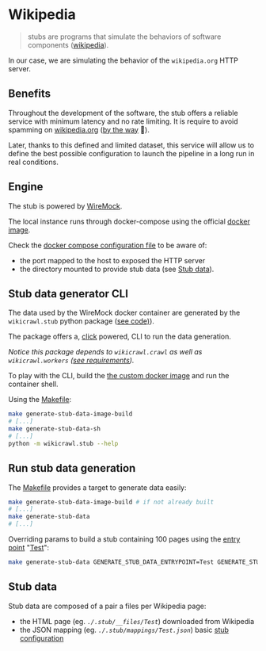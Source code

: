 # Wikipedia

> stubs are programs that simulate the behaviors of software components ([wikipedia](https://en.wikipedia.org/wiki/Test_stub)).

In our case, we are simulating the behavior of the `wikipedia.org` HTTP server.

## Benefits

Throughout the development of the software, the stub offers a reliable service with minimum latency and no rate limiting.
It is require to avoid spamming on [wikipedia.org](http://wikipedia.org) ([by the way](https://donate.wikimedia.org) :wave:).

Later, thanks to this defined and limited dataset, this service will allow us to define the best possible configuration to launch the pipeline in a long run in real conditions.

## Engine

The stub is powered by [WireMock](https://wiremock.org/).

The local instance runs through docker-compose using the official [docker image](https://hub.docker.com/r/wiremock/wiremock).

Check the [docker compose configuration file](/docker-compose.yaml) to be aware of:

- the port mapped to the host to exposed the HTTP server
- the directory mounted to provide stub data (see [Stub data](#stub-data)).

## Stub data generator CLI

The data used by the WireMock docker container are generated by the `wikicrawl.stub` python package ([see code)](/src/stub)).

The package offers a, [click](https://github.com/pallets/click) powered, CLI to run the data generation.

_Notice this package depends to `wikicrawl.crawl` as well as `wikicrawl.workers` ([see requirements](/src/stub/pyproject.toml))._

To play with the CLI, build the [the custom docker image](/Dockerfile.stub) and run the container shell.

Using the [Makefile](/Makefile):

```sh
make generate-stub-data-image-build
# [...]
make generate-stub-data-sh
# [...]
python -m wikicrawl.stub --help
```

## Run stub data generation

The [Makefile](/Makefile) provides a target to generate data easily:

```sh
make generate-stub-data-image-build # if not already built
# [...]
make generate-stub-data
# [...]
```

Overriding params to build a stub containing 100 pages using the [entry point](/docs/ubiquitousLanguage.md#entry-point) "[Test](https://en.wikipedia.org/wiki/Test)":

```sh
make generate-stub-data GENERATE_STUB_DATA_ENTRYPOINT=Test GENERATE_STUB_DATA_PAGE_COUNT=100
```

## Stub data

Stub data are composed of a pair a files per Wikipedia page:

- the HTML page (eg. _`./.stub/__files/Test`_) downloaded from Wikipedia
- the JSON mapping (eg. _`./.stub/mappings/Test.json`_) basic [stub configuration](https://wiremock.org/docs/stubbing/)
